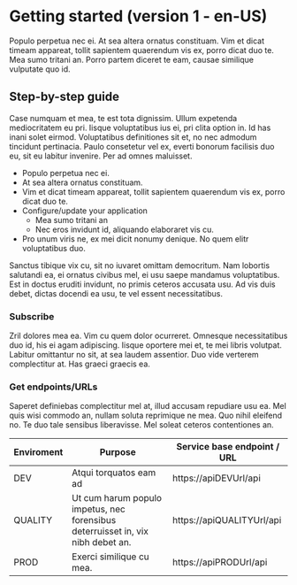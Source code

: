 # Getting started (version 1 - en-US)
Populo perpetua nec ei. At sea altera ornatus constituam. Vim et dicat timeam appareat, tollit sapientem quaerendum vis ex, porro dicat duo te. Mea sumo tritani an. Porro partem diceret te eam, causae similique vulputate quo id.

##  Step-by-step guide
Case numquam et mea, te est tota dignissim. Ullum expetenda mediocritatem eu pri. Iisque voluptatibus ius ei, pri clita option in. Id has inani solet eirmod. Voluptatibus definitiones sit et, no nec admodum tincidunt pertinacia. Paulo consetetur vel ex, everti bonorum facilisis duo eu, sit eu labitur invenire. Per ad omnes maluisset.

* Populo perpetua nec ei.
* At sea altera ornatus constituam.
* Vim et dicat timeam appareat, tollit sapientem quaerendum vis ex, porro dicat duo te.
* Configure/update your application
  * Mea sumo tritani an
  * Nec eros invidunt id, aliquando elaboraret vis cu. 
* Pro unum viris ne, ex mei dicit nonumy denique. No quem elitr voluptatibus duo.

Sanctus tibique vix cu, sit no iuvaret omittam democritum. Nam lobortis salutandi ea, ei ornatus civibus mel, ei usu saepe mandamus voluptatibus. Est in doctus eruditi invidunt, no primis ceteros accusata usu. Ad vis duis debet, dictas docendi ea usu, te vel essent necessitatibus.

### Subscribe

Zril dolores mea ea. Vim cu quem dolor ocurreret. Omnesque necessitatibus duo id, his ei agam adipiscing. Iisque oportere mei et, te mei libris volutpat. Labitur omittantur no sit, at sea laudem assentior. Duo vide verterem complectitur at. Has graeci graecis ea.


###  Get endpoints/URLs

Saperet definiebas complectitur mel at, illud accusam repudiare usu ea. Mel quis wisi commodo an, nullam soluta reprimique ne mea. Quo nihil eleifend no. Te duo tale sensibus liberavisse. Mel soleat ceteros contentiones an.

| Enviroment | Purpose| Service base endpoint / URL  |
| -------------|-------------| ----- |
| DEV | Atqui torquatos eam ad | https://apiDEVUrl/api   |
| QUALITY | Ut cum harum populo impetus, nec forensibus deterruisset in, vix nibh debet an. |   https://apiQUALITYUrl/api    |
| PROD | Exerci similique cu mea.|   https://apiPRODUrl/api   |
